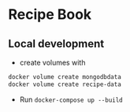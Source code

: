 # Recipe Book

## Local development
* create volumes with 
```sh
docker volume create mongodbdata
docker volume create recipe-data
```
* Run `docker-compose up --build`